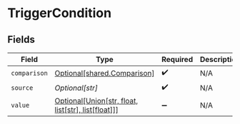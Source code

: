 # TriggerCondition


## Fields

| Field                                                                                                   | Type                                                                                                    | Required                                                                                                | Description                                                                                             |
| ------------------------------------------------------------------------------------------------------- | ------------------------------------------------------------------------------------------------------- | ------------------------------------------------------------------------------------------------------- | ------------------------------------------------------------------------------------------------------- |
| `comparison`                                                                                            | [Optional[shared.Comparison]](undefined/models/shared/comparison.md)                                    | :heavy_check_mark:                                                                                      | N/A                                                                                                     |
| `source`                                                                                                | *Optional[str]*                                                                                         | :heavy_check_mark:                                                                                      | N/A                                                                                                     |
| `value`                                                                                                 | [Optional[Union[str, float, list[str], list[float]]]](undefined/models/shared/triggerconditionvalue.md) | :heavy_minus_sign:                                                                                      | N/A                                                                                                     |